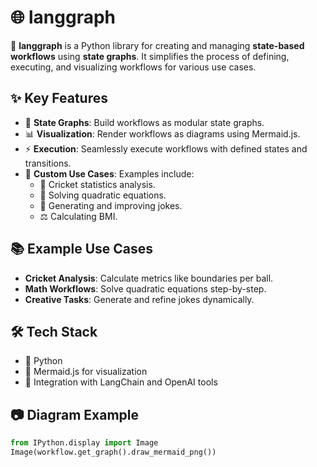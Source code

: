 # 🌐 langgraph

🚀 **langgraph** is a Python library for creating and managing **state-based workflows** using **state graphs**. It simplifies the process of defining, executing, and visualizing workflows for various use cases.

## ✨ Key Features
- 🧩 **State Graphs**: Build workflows as modular state graphs.
- 📊 **Visualization**: Render workflows as diagrams using Mermaid.js.
- ⚡ **Execution**: Seamlessly execute workflows with defined states and transitions.
- 🔄 **Custom Use Cases**: Examples include:
  - 🏏 Cricket statistics analysis.
  - 📐 Solving quadratic equations.
  - 🤖 Generating and improving jokes.
  - ⚖️ Calculating BMI.

## 📚 Example Use Cases
- **Cricket Analysis**: Calculate metrics like boundaries per ball.
- **Math Workflows**: Solve quadratic equations step-by-step.
- **Creative Tasks**: Generate and refine jokes dynamically.

## 🛠️ Tech Stack
- 🐍 Python
- 🌟 Mermaid.js for visualization
- 🔗 Integration with LangChain and OpenAI tools

## 📷 Diagram Example
```python
from IPython.display import Image
Image(workflow.get_graph().draw_mermaid_png())